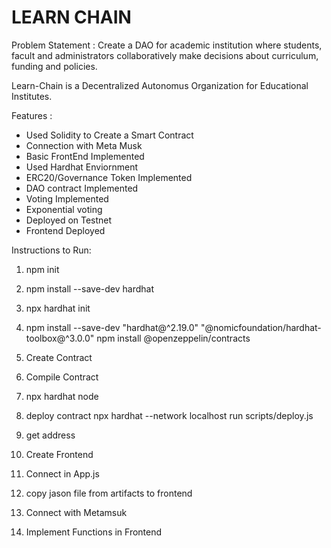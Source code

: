 # LEARN CHAIN

Problem Statement :
Create a DAO for academic institution where students, facult and administrators collaboratively make decisions about curriculum, funding and policies.

Learn-Chain is a Decentralized Autonomus Organization for Educational Institutes.

Features :

* Used Solidity to Create a Smart Contract
* Connection with Meta Musk
* Basic FrontEnd Implemented
* Used Hardhat Enviornment
* ERC20/Governance Token Implemented
* DAO contract Implemented
* Voting Implemented 
* Exponential voting
* Deployed on Testnet
* Frontend Deployed

Instructions to Run:
1. npm init
2. npm install --save-dev hardhat
3. npx hardhat init
4. npm install --save-dev "hardhat@^2.19.0" "@nomicfoundation/hardhat-toolbox@^3.0.0"
    npm install @openzeppelin/contracts
5. Create Contract
6. Compile Contract
7. npx hardhat node
8. deploy contract
npx hardhat --network localhost run scripts/deploy.js
9. get address

10. Create Frontend
11. Connect in App.js
12. copy jason file from artifacts to frontend
13. Connect with Metamsuk

14. Implement Functions in Frontend
